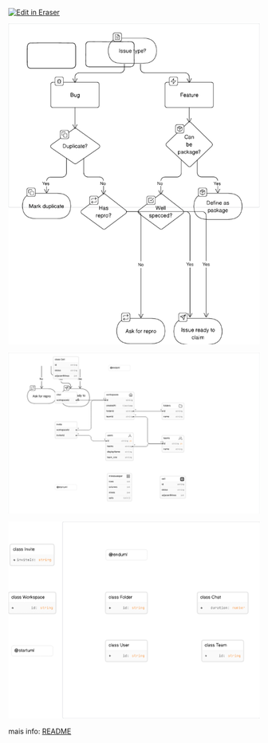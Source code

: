 <p><a target="_blank" href="https://app.eraser.io/workspace/kSmANH3f5NCcNvSqxaa7" id="edit-in-eraser-github-link"><img alt="Edit in Eraser" src="https://firebasestorage.googleapis.com/v0/b/second-petal-295822.appspot.com/o/images%2Fgithub%2FOpen%20in%20Eraser.svg?alt=media&amp;token=968381c8-a7e7-472a-8ed6-4a6626da5501"></a></p>

![Figure 1](/.eraser/kSmANH3f5NCcNvSqxaa7___ibsr7NFOmZXGn92bwac608CiSpo2___---figure---aCUiIEQd1GKAbsrTqRGGM---figure---Y4L9oc1mZh60H8TXFGw8kg.png "Figure 1")

![Figure 2](/.eraser/kSmANH3f5NCcNvSqxaa7___ibsr7NFOmZXGn92bwac608CiSpo2___---figure---J6XT1J4d-Yx8IjThkRh9e---figure---VJcQ3cMB4tl2YqhtTEmLdw.png "Figure 2")

![Figure 3](/.eraser/kSmANH3f5NCcNvSqxaa7___ibsr7NFOmZXGn92bwac608CiSpo2___---figure---dN_lPn_G5PPwKMtbwJPt5---figure---9uI4vQgYJ4-MXb_wPdqNcg.png "Figure 3")

mais info: [﻿README](https://app.eraser.io/workspace/PEQQ91QNfUeVDsmeXmHm) 


<!--- Eraser file: https://app.eraser.io/workspace/kSmANH3f5NCcNvSqxaa7 --->